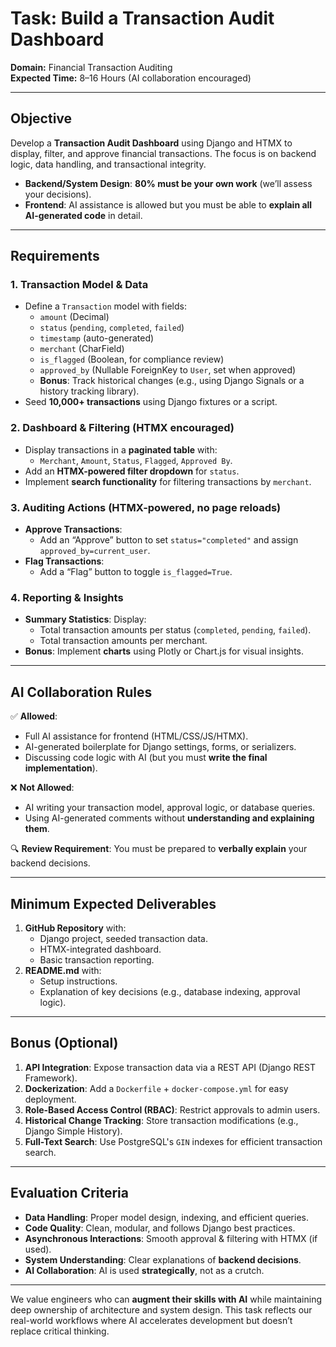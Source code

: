 # **Task: Build a Transaction Audit Dashboard**  

**Domain:** Financial Transaction Auditing  
**Expected Time:** 8–16 Hours (AI collaboration encouraged)  

---

## **Objective**  

Develop a **Transaction Audit Dashboard** using Django and HTMX to display, filter, and approve financial transactions. The focus is on backend logic, data handling, and transactional integrity.  

- **Backend/System Design**: **80% must be your own work** (we’ll assess your decisions).  
- **Frontend**: AI assistance is allowed but you must be able to **explain all AI-generated code** in detail.  

---

## **Requirements**  

### **1. Transaction Model & Data**  

- Define a `Transaction` model with fields:  
  - `amount` (Decimal)  
  - `status` (`pending`, `completed`, `failed`)  
  - `timestamp` (auto-generated)  
  - `merchant` (CharField)  
  - `is_flagged` (Boolean, for compliance review)  
  - `approved_by` (Nullable ForeignKey to `User`, set when approved)  
  - **Bonus**: Track historical changes (e.g., using Django Signals or a history tracking library).  
- Seed **10,000+ transactions** using Django fixtures or a script.  

### **2. Dashboard & Filtering (HTMX encouraged)**  

- Display transactions in a **paginated table** with:  
  - `Merchant`, `Amount`, `Status`, `Flagged`, `Approved By`.  
- Add an **HTMX-powered filter dropdown** for `status`.  
- Implement **search functionality** for filtering transactions by `merchant`.  

### **3. Auditing Actions (HTMX-powered, no page reloads)**  

- **Approve Transactions**:  
  - Add an “Approve” button to set `status="completed"` and assign `approved_by=current_user`.  
- **Flag Transactions**:  
  - Add a “Flag” button to toggle `is_flagged=True`.  

### **4. Reporting & Insights**  

- **Summary Statistics**: Display:  
  - Total transaction amounts per status (`completed`, `pending`, `failed`).  
  - Total transaction amounts per merchant.  
- **Bonus**: Implement **charts** using Plotly or Chart.js for visual insights.  

---

## **AI Collaboration Rules**  

✅ **Allowed**:  

- Full AI assistance for frontend (HTML/CSS/JS/HTMX).  
- AI-generated boilerplate for Django settings, forms, or serializers.  
- Discussing code logic with AI (but you must **write the final implementation**).  

❌ **Not Allowed**:  

- AI writing your transaction model, approval logic, or database queries.  
- Using AI-generated comments without **understanding and explaining them**.  

🔍 **Review Requirement**: You must be prepared to **verbally explain** your backend decisions.  

---

## **Minimum Expected Deliverables**  

1. **GitHub Repository** with:  
   - Django project, seeded transaction data.  
   - HTMX-integrated dashboard.  
   - Basic transaction reporting.  
2. **README.md** with:  
   - Setup instructions.  
   - Explanation of key decisions (e.g., database indexing, approval logic).  

---

## **Bonus (Optional)**  

1. **API Integration**: Expose transaction data via a REST API (Django REST Framework).  
2. **Dockerization**: Add a `Dockerfile` + `docker-compose.yml` for easy deployment.  
3. **Role-Based Access Control (RBAC)**: Restrict approvals to admin users.  
4. **Historical Change Tracking**: Store transaction modifications (e.g., Django Simple History).  
5. **Full-Text Search**: Use PostgreSQL's `GIN` indexes for efficient transaction search.  

---

## **Evaluation Criteria**  

- **Data Handling**: Proper model design, indexing, and efficient queries.  
- **Code Quality**: Clean, modular, and follows Django best practices.  
- **Asynchronous Interactions**: Smooth approval & filtering with HTMX (if used).  
- **System Understanding**: Clear explanations of **backend decisions**.  
- **AI Collaboration**: AI is used **strategically**, not as a crutch.  

---

We value engineers who can **augment their skills with AI** while maintaining deep ownership of architecture and system design. This task reflects our real-world workflows where AI accelerates development but doesn’t replace critical thinking.
